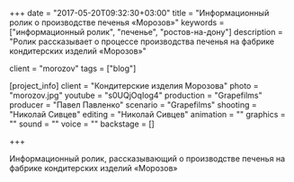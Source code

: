 +++
date = "2017-05-20T09:32:30+03:00"
title = "Информационный ролик о производстве печенья «Морозов»"
keywords = ["информационный ролик", "печенье", "ростов-на-дону"]
description = "Ролик рассказывает о процессе производства печенья на фабрике кондитерских изделий «Морозов»"

client = "morozov"
tags = ["blog"]

[project_info]
    client = "Кондитерские изделия Морозова"
    photo = "morozov.jpg"
    youtube = "s0UQjOqIog4"
    production = "Grapefilms"
    producer = "Павел Павленко"
    scenario = "Grapefilms" 
    shooting = "Николай Сивцев"
    editing = "Николай Сивцев"
    animation = ""
    graphics = ""
    sound = ""
    voice = ""
    backstage = []

+++

Информационный ролик, рассказывающий о&nbsp;производстве печенья на фабрике кондитерских изделий «Морозов»
